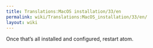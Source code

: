 ```yaml
---
title: Translations:MacOS installation/33/en
permalink: wiki/Translations:MacOS_installation/33/en/
layout: wiki
---
```


Once that’s all installed and configured, restart atom.
